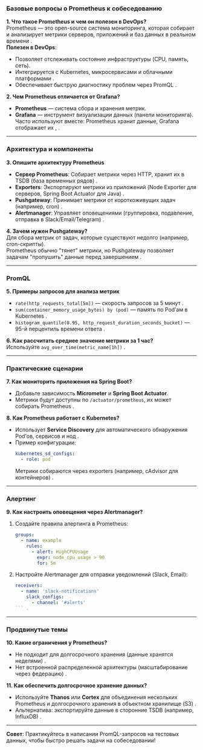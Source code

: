 ### **Базовые вопросы о Prometheus к собеседованию**  
**1. Что такое Prometheus и чем он полезен в DevOps?**  
Prometheus — это open-source система мониторинга, которая собирает и анализирует метрики серверов, приложений и баз данных в реальном времени .  
**Полезен в DevOps**:  
- Позволяет отслеживать состояние инфраструктуры (CPU, память, сеть).  
- Интегрируется с Kubernetes, микросервисами и облачными платформами .  
- Обеспечивает быструю диагностику проблем через PromQL .  

**2. Чем Prometheus отличается от Grafana?**  
- **Prometheus** — система сбора и хранения метрик.  
- **Grafana** — инструмент визуализации данных (панели мониторинга).  
Часто используют вместе: Prometheus хранит данные, Grafana отображает их , .  

---

### **Архитектура и компоненты**  
**3. Опишите архитектуру Prometheus**  
- **Сервер Prometheus**: Собирает метрики через HTTP, хранит их в TSDB (база временных рядов) .  
- **Exporters**: Экспортируют метрики из приложений (Node Exporter для серверов, Spring Boot Actuator для Java) .  
- **Pushgateway**: Принимает метрики от короткоживущих задач (например, cron) .  
- **Alertmanager**: Управляет оповещениями (группировка, подавление, отправка в Slack/Email/Telegram) .  

**4. Зачем нужен Pushgateway?**  
Для сбора метрик от задач, которые существуют недолго (например, cron-скрипты).  
Prometheus обычно "тянет" метрики, но Pushgateway позволяет задачам "пропушить" данные перед завершением .  

---

### **PromQL**  
**5. Примеры запросов для анализа метрик**  
- `rate(http_requests_total[5m])` — скорость запросов за 5 минут .  
- `sum(container_memory_usage_bytes) by (pod)` — память по Pod’ам в Kubernetes .  
- `histogram_quantile(0.95, http_request_duration_seconds_bucket)` — 95-й перцентиль времени ответа .  

**6. Как рассчитать среднее значение метрики за 1 час?**  
Используйте `avg_over_time(metric_name[1h])` .  

---

### **Практические сценарии**  
**7. Как мониторить приложения на Spring Boot?**  
- Добавьте зависимость **Micrometer** и **Spring Boot Actuator**.  
- Метрики будут доступны по `/actuator/prometheus`, их может собирать Prometheus .  

**8. Как Prometheus работает с Kubernetes?**  
- Использует **Service Discovery** для автоматического обнаружения Pod’ов, сервисов и нод .  
- Пример конфигурации:  
  ```yaml
  kubernetes_sd_configs:
    - role: pod
  ```  
  Метрики собираются через exporters (например, cAdvisor для контейнеров) .  

---

### **Алертинг**  
**9. Как настроить оповещения через Alertmanager?**  
1. Создайте правила алертинга в Prometheus:  
   ```yaml
   groups:
     - name: example
       rules:
         - alert: HighCPUUsage
           expr: node_cpu_usage > 90
           for: 5m
   ```  
2. Настройте Alertmanager для отправки уведомлений (Slack, Email):  
   ```yaml
   receivers:
     - name: 'slack-notifications'
       slack_configs:
         - channel: '#alerts'
   ``` .  

---

### **Продвинутые темы**  
**10. Какие ограничения у Prometheus?**  
- Не подходит для долгосрочного хранения (данные хранятся неделями) .  
- Нет встроенной распределенной архитектуры (масштабирование через федерацию) .  

**11. Как обеспечить долгосрочное хранение данных?**  
- Используйте **Thanos** или **Cortex** для объединения нескольких Prometheus и долгосрочного хранения в объектном хранилище (S3) .  
- Альтернатива: экспортируйте данные в сторонние TSDB (например, InfluxDB) .  

--- 

**Совет**: Практикуйтесь в написании PromQL-запросов на тестовых данных, чтобы быстро решать задачи на собеседовании!
